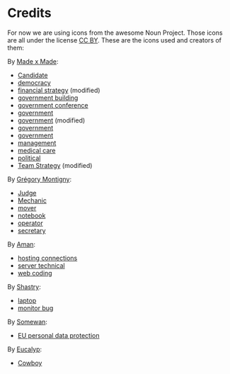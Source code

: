 # Credits

<!-- SPDX-License-Identifier: CC0-1.0 -->
<!-- SPDX-FileCopyrightText: 2019-2023 The Foundation for Public Code <info@publiccode.net> -->

For now we are using icons from the awesome Noun Project.
Those icons are all under the license [CC BY](https://creativecommons.org/licenses/by/3.0/us/legalcode).
These are the icons used and creators of them:

By [Made x Made](https://thenounproject.com/christian933):

* [Candidate](https://thenounproject.com/term/candidate/2003972)
* [democracy](https://thenounproject.com/icon/democracy-2003971/)
* [financial strategy](https://thenounproject.com/term/financial-strategy/1923375) (modified)
* [government building](https://thenounproject.com/term/government-building/2031469)
* [government conference](https://thenounproject.com/term/government-conference/2039165)
* [government](https://thenounproject.com/icon/government-5160705/)
* [government](https://thenounproject.com/term/government/1984944) (modified)
* [government](https://thenounproject.com/term/government/1989687)
* [government](https://thenounproject.com/term/government/2031474)
* [management](https://thenounproject.com/icon/management-1923376/)
* [medical care](https://thenounproject.com/term/medical-care/1997584)
* [political](https://thenounproject.com/term/political/2003975)
* [Team Strategy](https://thenounproject.com/term/team-strategy/2023240) (modified)

By [Grégory Montigny](https://thenounproject.com/simpleicon):

* [Judge](https://thenounproject.com/term/judge/1974854)
* [Mechanic](https://thenounproject.com/term/mechanic/1974846)
* [mover](https://thenounproject.com/term/mover/1974883)
* [notebook](noun-notebook-1840555)
* [operator](https://thenounproject.com/term/operator/1974933)
* [secretary](https://thenounproject.com/term/secretary/1974852)

By [Aman](https://thenounproject.com/amanmana):

* [hosting connections](https://thenounproject.com/term/hosting-connections/1735012)
* [server technical](https://thenounproject.com/term/server-technical/1735015)
* [web coding](https://thenounproject.com/term/web-coding/1734983)

By [Shastry](https://thenounproject.com/kiran.s1507):

* [laptop](https://thenounproject.com/term/laptop/2607397)
* [monitor bug](https://thenounproject.com/term/monitor-bug/2607404)

By [Somewan](https://thenounproject.com/some-wan):

* [EU personal data protection](https://thenounproject.com/term/eu-personal-data-protection/1815159)

By [Eucalyp](https://thenounproject.com/eucalyp):

* [Cowboy](https://thenounproject.com/term/cowboy/1943527)
